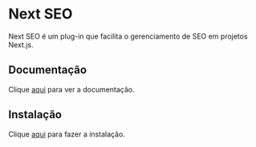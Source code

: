 # Next SEO

Next SEO é um plug-in que facilita o gerenciamento de SEO em projetos Next.js.

## Documentação

Clique [aqui](https://github.com/garmeeh/next-seo) para ver a documentação.

## Instalação

Clique [aqui](https://www.npmjs.com/package/next-seo) para fazer a instalação.